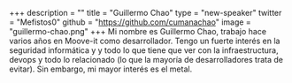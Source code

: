 +++
description = ""
title = "Guillermo Chao"
type = "new-speaker"
twitter = "Mefistos0"
github = "https://github.com/cumanachao"
image = "guillermo-chao.png"
+++
Mi nombre es Guillermo Chao, trabajo hace varios años en Moove-it como desarrollador. Tengo un fuerte interés en la seguridad informática y y todo lo que tiene que ver con la infraestructura, devops y todo lo relacionado (lo que la mayoría de desarrolladores trata de evitar). Sin embargo, mi mayor interés es el metal.